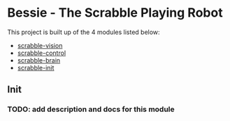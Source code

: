 # Bessie - The Scrabble Playing Robot

This project is built up of the 4 modules listed below:
* [scrabble-vision](https://github.com/francescov1/scrabble-vision)
* [scrabble-control](https://github.com/francescov1/scrabble-control)
* [scrabble-brain](https://github.com/francescov1/scrabble-brain)
* [scrabble-init](https://github.com/francescov1/scrabble-init)

## Init

### TODO: add description and docs for this module
